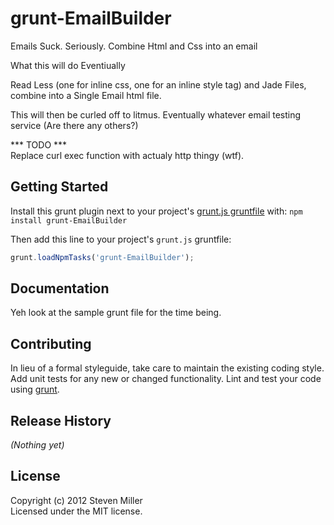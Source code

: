 # grunt-EmailBuilder

Emails Suck. Seriously. Combine Html and Css into an email 

What this will do Eventiually 

Read Less (one for inline css, one for an inline style tag) and Jade Files, combine into a Single Email html file.

This will then be curled  off to litmus. Eventually whatever email testing service  (Are there any others?) 

*** TODO ***  
Replace curl exec function with actualy http thingy (wtf).  

## Getting Started
Install this grunt plugin next to your project's [grunt.js gruntfile][getting_started] with: `npm install grunt-EmailBuilder`

Then add this line to your project's `grunt.js` gruntfile:

```javascript
grunt.loadNpmTasks('grunt-EmailBuilder');
```

[grunt]: http://gruntjs.com/
[getting_started]: https://github.com/gruntjs/grunt/blob/master/docs/getting_started.md

## Documentation
Yeh look at the sample grunt file for the time being.

## Contributing
In lieu of a formal styleguide, take care to maintain the existing coding style. Add unit tests for any new or changed functionality. Lint and test your code using [grunt][grunt].

## Release History
_(Nothing yet)_

## License
Copyright (c) 2012 Steven Miller  
Licensed under the MIT license.
